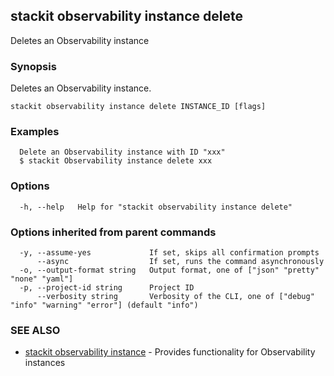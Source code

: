 ## stackit observability instance delete

Deletes an Observability instance

### Synopsis

Deletes an Observability instance.

```
stackit observability instance delete INSTANCE_ID [flags]
```

### Examples

```
  Delete an Observability instance with ID "xxx"
  $ stackit Observability instance delete xxx
```

### Options

```
  -h, --help   Help for "stackit observability instance delete"
```

### Options inherited from parent commands

```
  -y, --assume-yes             If set, skips all confirmation prompts
      --async                  If set, runs the command asynchronously
  -o, --output-format string   Output format, one of ["json" "pretty" "none" "yaml"]
  -p, --project-id string      Project ID
      --verbosity string       Verbosity of the CLI, one of ["debug" "info" "warning" "error"] (default "info")
```

### SEE ALSO

* [stackit observability instance](./stackit_observability_instance.md)	 - Provides functionality for Observability instances

